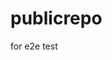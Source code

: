 # publicrepo
for e2e test








































































































































































































































































































































































































































































































































































































































































































































































































































































































































































































































































































































































































































































































































































































































































































































































































































































































































































































































































































































































































































































